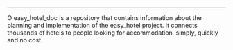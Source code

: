 ___

O easy_hotel_doc is a repository that contains information about the planning and implementation of the easy_hotel project. It connects thousands of hotels to people looking for accommodation, simply, quickly and no cost.
